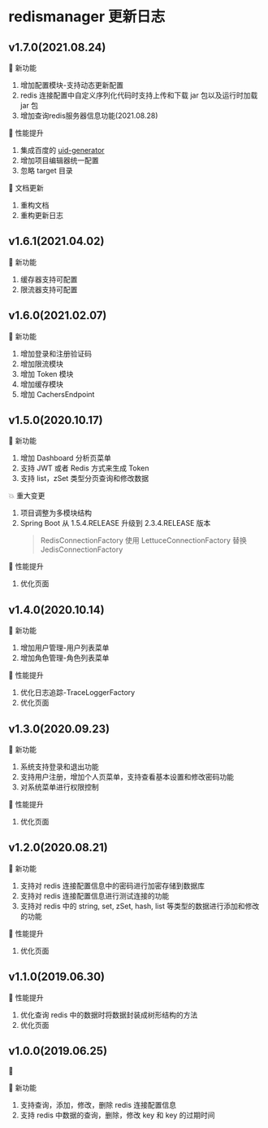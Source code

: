 # redismanager 更新日志

## v1.7.0(2021.08.24)

🚀 新功能

1. 增加配置模块-支持动态更新配置
2. redis 连接配置中自定义序列化代码时支持上传和下载 jar 包以及运行时加载 jar 包
3. 增加查询redis服务器信息功能(2021.08.28)

[comment]: <> (💥 重大变更)

[comment]: <> (1. 废弃**分支版本管理**，更改为使用 tag 记录发行版本)

[comment]: <> (2. 项目以 dev 作为开发分支，master 为稳定主干分支)

🏃‍ 性能提升

1. 集成百度的 [uid-generator](https://github.com/baidu/uid-generator/)
2. 增加项目编辑器统一配置
3. 忽略 target 目录

📝 文档更新

1. 重构文档
2. 重构更新日志

## v1.6.1(2021.04.02)

🚀 新功能

1. 缓存器支持可配置
2. 限流器支持可配置

## v1.6.0(2021.02.07)

🚀 新功能

1. 增加登录和注册验证码
2. 增加限流模块
3. 增加 Token 模块
4. 增加缓存模块
5. 增加 CachersEndpoint

## v1.5.0(2020.10.17)

🚀 新功能

1. 增加 Dashboard 分析页菜单
2. 支持 JWT 或者 Redis 方式来生成 Token
3. 支持 list，zSet 类型分页查询和修改数据

💥 重大变更

1. 项目调整为多模块结构
2. Spring Boot 从 1.5.4.RELEASE 升级到 2.3.4.RELEASE 版本  
    > RedisConnectionFactory 使用 LettuceConnectionFactory 替换 JedisConnectionFactory  

🏃‍ 性能提升

1. 优化页面

## v1.4.0(2020.10.14)

🚀 新功能

1. 增加用户管理-用户列表菜单
2. 增加角色管理-角色列表菜单

🏃‍ 性能提升

1. 优化日志追踪-TraceLoggerFactory
2. 优化页面

## v1.3.0(2020.09.23)

🚀 新功能

1. 系统支持登录和退出功能
2. 支持用户注册，增加个人页菜单，支持查看基本设置和修改密码功能
3. 对系统菜单进行权限控制

🏃‍ 性能提升

1. 优化页面

## v1.2.0(2020.08.21)

🚀 新功能

1. 支持对 redis 连接配置信息中的密码进行加密存储到数据库
2. 支持对 redis 连接配置信息进行测试连接的功能
3. 支持对 redis 中的 string, set, zSet, hash, list 等类型的数据进行添加和修改的功能

🏃‍ 性能提升

1. 优化页面

## v1.1.0(2019.06.30)

🏃‍ 性能提升

1. 优化查询 redis 中的数据时将数据封装成树形结构的方法
2. 优化页面

## v1.0.0(2019.06.25)

🎉 

🚀 新功能

1. 支持查询，添加，修改，删除 redis 连接配置信息
2. 支持 redis 中数据的查询，删除，修改 key 和 key 的过期时间